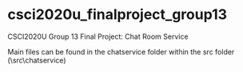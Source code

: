 # csci2020u_finalproject_group13
CSCI2020U Group 13 Final Project: Chat Room Service

Main files can be found in the chatservice folder within the src folder (\src\chatservice)
